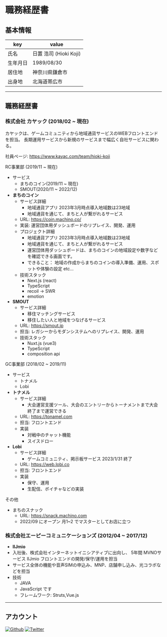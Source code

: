 # 職務経歴書
## 基本情報

|key|value|
|---|---|
|氏名|日置 浩司 (Hioki Koji)| 
|生年月日|1989/08/30|
|居住地|神奈川県鎌倉市|
|出身地|北海道帯広市|

---
## 職務経歴書
### 株式会社 カヤック (2018/02 ~ 現在) 
カヤックは、ゲームコミュニティから地域通貨サービスのWEBフロントエンドを担当。
長期運用サービスから新規のサービスまで幅広く自社サービスに関わる。

社員ページ: https://www.kayac.com/team/hioki-koji

RC事業部 (2019/11 ~ 現在)
- サービス
  - まちのコイン(2019/11 ~ 現在)
  - SMOUT(2020/11 ~ 2022/12)
- <b>まちのコイン</b>
  - サービス詳細
    - 地域通貨アプリ 2023年3月時点導入地域数は23地域
    - 地域通貨を通じて、まちと人が繋がれるサービス
  - URL: <a href="https://coin.machino.co/" target="_blank">https://coin.machino.co/</a>
  - 実装: 運営団体用ダッシュボードのリプレイス、開発、運用
  - プロジェクト詳細
    - 地域通貨アプリ 2023年3月時点導入地域数は23地域
    - 地域通貨を通じて、まちと人が繋がれるサービス
    - 運営団体用ダッシュボードは、まちのコインの地域設定や数字などを確認できる画面です。
    - できること： 地域の作成からまちのコインの導入準備、運用、スポットや体験の設定 etc...
  - 技術スタック
    - Next.js (react)
    - TypeScript
    - recoil -> SWR
    - emotion
- <b>SMOUT</b>
  - サービス詳細
    - 移住マッチングサービス
    - 移住したい人と地域をつなげるサービス
  - URL: <a href="https://smout.jp/" target="_blank">https://smout.jp</a>
  - 担当: レガシーからモダンシステムへのリプレイス、開発、運用
  - 技術スタック
    - Nuxt.js (vue3)
    - TypeScript
    - composition api


GC事業部 (2018/02 ~ 2019/11)
- サービス
  - トナメル
  - Lobi
- <b>トナメル</b>
  - サービス詳細
    - 大会運営支援ツール、大会のエントリーからトーナメントまで大会終了まで運営できる
  - URL: <a href="https://tonamel.com/" target="_blank">https://tonamel.com</a>
  - 担当: フロントエンド
  - 実装
    - 対戦中のチャット機能
    - スイスドロー
- <b>Lobi</b>
    - サービス詳細
        - ゲームコミュニティ、掲示板サービス 2023/1/31 終了
    - URL: <a href="https://web.lobi.co/" target="_blank">https://web.lobi.co</a>
    - 担当: フロントエンド
    - 実装
        - 保守、運用
        - 生配信、ボイチャなどの実装

その他
- まちのスナック
  - URL: <a href="https://snack.machino.co/" target="_blank">https://snack.machino.com</a>
  - 2022/09 にオープン 月1~2 でマスターとしてお店に立つ

### 株式会社エーピーコミュニケーションズ (2012/04 ~ 2017/12)

- <b>IIJmio</b>
 - 入社後、株式会社インターネットイニシアティブに出向し、
   5年間 MVNOサービス IIJmio フロントエンドの開発/保守/運用を担当
 - サービス全体の機能や音声SIMの申込み、MNP、店舗申し込み、光コラボなどを担当 
  - 技術 
    - JAVA
    - JavaScript です
    - フレームワーク: Struts,Vue.js
---
## アカウント
<p>
<a href="https://github.com/ko-hioki" target="_blank"><img alt="Github" src="https://img.shields.io/badge/ko_hioki-%2312100E.svg?&style=flat-square&logo=Github&logoColor=white" /></a>
<a href="https://twitter.com/hiokky_k" target="_blank"><img alt="Twitter" src="https://img.shields.io/badge/@hiokky_k-%231DA1F2.svg?&style=flat-square&logo=twitter&logoColor=white" /></a>
</p>
